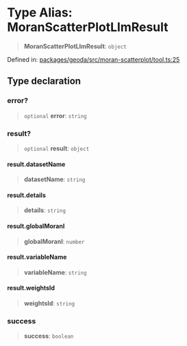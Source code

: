 # Type Alias: MoranScatterPlotLlmResult

> **MoranScatterPlotLlmResult**: `object`

Defined in: [packages/geoda/src/moran-scatterplot/tool.ts:25](https://github.com/GeoDaCenter/openassistant/blob/36f516b8229288259590b2d9dab3b10cbfc3cbfd/packages/geoda/src/moran-scatterplot/tool.ts#L25)

## Type declaration

### error?

> `optional` **error**: `string`

### result?

> `optional` **result**: `object`

#### result.datasetName

> **datasetName**: `string`

#### result.details

> **details**: `string`

#### result.globalMoranI

> **globalMoranI**: `number`

#### result.variableName

> **variableName**: `string`

#### result.weightsId

> **weightsId**: `string`

### success

> **success**: `boolean`
